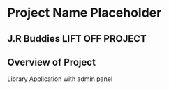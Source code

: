 # Project Name Placeholder
<h2>J.R Buddies LIFT OFF PROJECT</h2>

## Overview of Project
Library Application with admin panel
